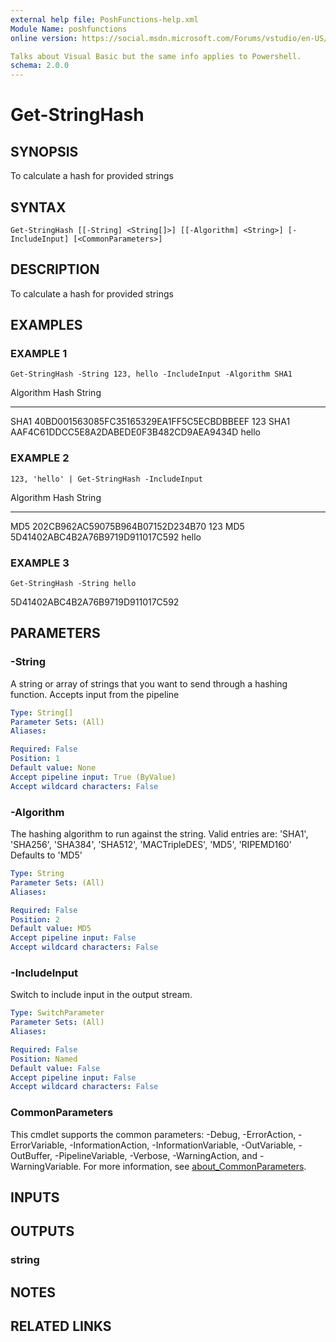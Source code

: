 ```yaml
---
external help file: PoshFunctions-help.xml
Module Name: poshfunctions
online version: https://social.msdn.microsoft.com/Forums/vstudio/en-US/0221d962-26e6-4a7e-be7a-72cd669a0dfc/why-systemmathround0251-2?forum=vbgeneral

Talks about Visual Basic but the same info applies to Powershell.
schema: 2.0.0
---
```


# Get-StringHash

## SYNOPSIS
To calculate a hash for provided strings

## SYNTAX

```
Get-StringHash [[-String] <String[]>] [[-Algorithm] <String>] [-IncludeInput] [<CommonParameters>]
```

## DESCRIPTION
To calculate a hash for provided strings

## EXAMPLES

### EXAMPLE 1
```
Get-StringHash -String 123, hello -IncludeInput -Algorithm SHA1
```

Algorithm Hash                                     String
--------- ----                                     ------
SHA1      40BD001563085FC35165329EA1FF5C5ECBDBBEEF 123
SHA1      AAF4C61DDCC5E8A2DABEDE0F3B482CD9AEA9434D hello

### EXAMPLE 2
```
123, 'hello' | Get-StringHash -IncludeInput
```

Algorithm Hash                             String
--------- ----                             ------
MD5       202CB962AC59075B964B07152D234B70 123
MD5       5D41402ABC4B2A76B9719D911017C592 hello

### EXAMPLE 3
```
Get-StringHash -String hello
```

5D41402ABC4B2A76B9719D911017C592

## PARAMETERS

### -String
A string or array of strings that you want to send through a hashing function.
Accepts input from the pipeline

```yaml
Type: String[]
Parameter Sets: (All)
Aliases:

Required: False
Position: 1
Default value: None
Accept pipeline input: True (ByValue)
Accept wildcard characters: False
```

### -Algorithm
The hashing algorithm to run against the string.
Valid entries are: 'SHA1', 'SHA256', 'SHA384', 'SHA512', 'MACTripleDES', 'MD5', 'RIPEMD160'
Defaults to 'MD5'

```yaml
Type: String
Parameter Sets: (All)
Aliases:

Required: False
Position: 2
Default value: MD5
Accept pipeline input: False
Accept wildcard characters: False
```

### -IncludeInput
Switch to include input in the output stream.

```yaml
Type: SwitchParameter
Parameter Sets: (All)
Aliases:

Required: False
Position: Named
Default value: False
Accept pipeline input: False
Accept wildcard characters: False
```

### CommonParameters
This cmdlet supports the common parameters: -Debug, -ErrorAction, -ErrorVariable, -InformationAction, -InformationVariable, -OutVariable, -OutBuffer, -PipelineVariable, -Verbose, -WarningAction, and -WarningVariable. For more information, see [about_CommonParameters](http://go.microsoft.com/fwlink/?LinkID=113216).

## INPUTS

## OUTPUTS

### string
## NOTES

## RELATED LINKS
